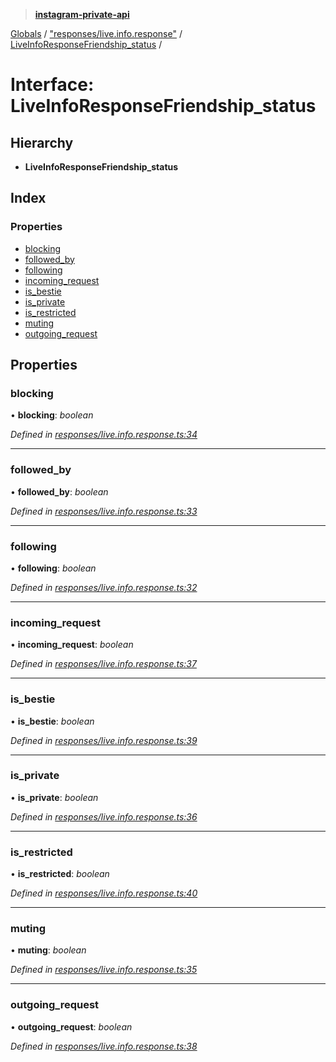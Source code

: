 > **[instagram-private-api](../README.md)**

[Globals](../globals.md) / ["responses/live.info.response"](../modules/_responses_live_info_response_.md) / [LiveInfoResponseFriendship_status](_responses_live_info_response_.liveinforesponsefriendship_status.md) /

# Interface: LiveInfoResponseFriendship_status

## Hierarchy

* **LiveInfoResponseFriendship_status**

## Index

### Properties

* [blocking](_responses_live_info_response_.liveinforesponsefriendship_status.md#blocking)
* [followed_by](_responses_live_info_response_.liveinforesponsefriendship_status.md#followed_by)
* [following](_responses_live_info_response_.liveinforesponsefriendship_status.md#following)
* [incoming_request](_responses_live_info_response_.liveinforesponsefriendship_status.md#incoming_request)
* [is_bestie](_responses_live_info_response_.liveinforesponsefriendship_status.md#is_bestie)
* [is_private](_responses_live_info_response_.liveinforesponsefriendship_status.md#is_private)
* [is_restricted](_responses_live_info_response_.liveinforesponsefriendship_status.md#is_restricted)
* [muting](_responses_live_info_response_.liveinforesponsefriendship_status.md#muting)
* [outgoing_request](_responses_live_info_response_.liveinforesponsefriendship_status.md#outgoing_request)

## Properties

###  blocking

• **blocking**: *boolean*

*Defined in [responses/live.info.response.ts:34](https://github.com/Nerixyz/instagram-private-api/blob/e5037ee/src/responses/live.info.response.ts#L34)*

___

###  followed_by

• **followed_by**: *boolean*

*Defined in [responses/live.info.response.ts:33](https://github.com/Nerixyz/instagram-private-api/blob/e5037ee/src/responses/live.info.response.ts#L33)*

___

###  following

• **following**: *boolean*

*Defined in [responses/live.info.response.ts:32](https://github.com/Nerixyz/instagram-private-api/blob/e5037ee/src/responses/live.info.response.ts#L32)*

___

###  incoming_request

• **incoming_request**: *boolean*

*Defined in [responses/live.info.response.ts:37](https://github.com/Nerixyz/instagram-private-api/blob/e5037ee/src/responses/live.info.response.ts#L37)*

___

###  is_bestie

• **is_bestie**: *boolean*

*Defined in [responses/live.info.response.ts:39](https://github.com/Nerixyz/instagram-private-api/blob/e5037ee/src/responses/live.info.response.ts#L39)*

___

###  is_private

• **is_private**: *boolean*

*Defined in [responses/live.info.response.ts:36](https://github.com/Nerixyz/instagram-private-api/blob/e5037ee/src/responses/live.info.response.ts#L36)*

___

###  is_restricted

• **is_restricted**: *boolean*

*Defined in [responses/live.info.response.ts:40](https://github.com/Nerixyz/instagram-private-api/blob/e5037ee/src/responses/live.info.response.ts#L40)*

___

###  muting

• **muting**: *boolean*

*Defined in [responses/live.info.response.ts:35](https://github.com/Nerixyz/instagram-private-api/blob/e5037ee/src/responses/live.info.response.ts#L35)*

___

###  outgoing_request

• **outgoing_request**: *boolean*

*Defined in [responses/live.info.response.ts:38](https://github.com/Nerixyz/instagram-private-api/blob/e5037ee/src/responses/live.info.response.ts#L38)*